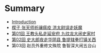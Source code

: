 # Summary

* [Introduction](README.md)
* [楔子 张天师祈禳瘟疫 洪太尉误走妖魔](di_1_hui_zhang_tian_shi_qi_rang_wen_yi.md)
* [第01回 王教头私走延安府  九纹龙大闹史家村](di_01_hui_wang_jiao_tou_si_zou_yan_an_fu_jiu_wen_long_da_nao_shi_jia_cun.md)
* [第02回 史大郎夜走华阴县  鲁提辖拳打镇关西](di_02_hui_shi_da_lang_ye_zou_hua_yin_xian_lu_ti_xia_quan_da_zhen_guan_xi.md)
* 第03回 赵员外重修文殊院  鲁智深大闹五台山

